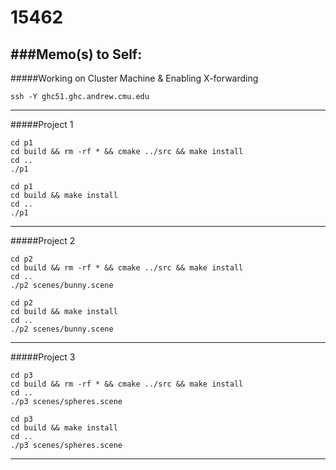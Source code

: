 15462
=====

###Memo(s) to Self:
---
#####Working on Cluster Machine & Enabling X-forwarding

```
ssh -Y ghc51.ghc.andrew.cmu.edu
```
---

#####Project 1

```
cd p1
cd build && rm -rf * && cmake ../src && make install
cd ..
./p1
```

```
cd p1
cd build && make install
cd ..
./p1
```
---

#####Project 2

```
cd p2
cd build && rm -rf * && cmake ../src && make install
cd ..
./p2 scenes/bunny.scene
```

```
cd p2
cd build && make install
cd ..
./p2 scenes/bunny.scene
```
---

#####Project 3

```
cd p3
cd build && rm -rf * && cmake ../src && make install
cd ..
./p3 scenes/spheres.scene
```

```
cd p3
cd build && make install
cd ..
./p3 scenes/spheres.scene
```
---
